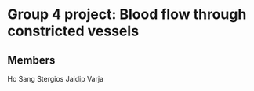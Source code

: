 
# Group 4 project: Blood flow through constricted vessels 

## Members
Ho Sang
Stergios
Jaidip
Varja

##
